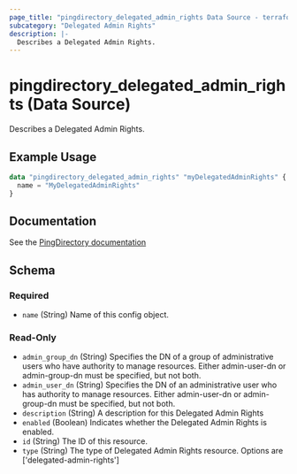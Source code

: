 ```yaml
---
page_title: "pingdirectory_delegated_admin_rights Data Source - terraform-provider-pingdirectory"
subcategory: "Delegated Admin Rights"
description: |-
  Describes a Delegated Admin Rights.
---
```


# pingdirectory_delegated_admin_rights (Data Source)

Describes a Delegated Admin Rights.

## Example Usage

```terraform
data "pingdirectory_delegated_admin_rights" "myDelegatedAdminRights" {
  name = "MyDelegatedAdminRights"
}
```

## Documentation
See the [PingDirectory documentation](https://docs.pingidentity.com/r/en-us/pingdirectory-93/pd_da_config_delegated_admin)

<!-- schema generated by tfplugindocs -->
## Schema

### Required

- `name` (String) Name of this config object.

### Read-Only

- `admin_group_dn` (String) Specifies the DN of a group of administrative users who have authority to manage resources. Either admin-user-dn or admin-group-dn must be specified, but not both.
- `admin_user_dn` (String) Specifies the DN of an administrative user who has authority to manage resources. Either admin-user-dn or admin-group-dn must be specified, but not both.
- `description` (String) A description for this Delegated Admin Rights
- `enabled` (Boolean) Indicates whether the Delegated Admin Rights is enabled.
- `id` (String) The ID of this resource.
- `type` (String) The type of Delegated Admin Rights resource. Options are ['delegated-admin-rights']

